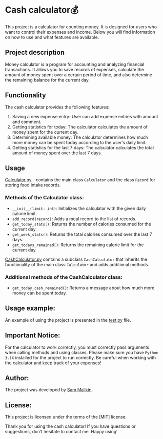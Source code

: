 # Cash calculator💰
This project is a calculator for counting money. 
It is designed for users who want to control their expenses and income. 
Below you will find information on how to use and what features are available.

## Project description
Money calculator is a program for accounting and analyzing financial transactions. It allows you to save records of expenses, calculate the amount of money spent over a certain period of time, and also determine the remaining balance for the current day.

## Functionality
The cash calculator provides the following features:

1. Saving a new expense entry: User can add expense entries with amount and comment.
2. Getting statistics for today: The calculator calculates the amount of money spent for the current day.
3. Determining available money: The calculator determines how much more money can be spent today according to the user's daily limit.
4. Getting statistics for the last 7 days: The calculator calculates the total amount of money spent over the last 7 days.

## Usage
[Calculator.py](./Calculator.py) - contains the main class ```Calculator``` and the class ```Record``` for storing food intake records.

### Methods of the Calculator class:
- ```__init__(limit: int)```: Initializes the calculator with the given daily calorie limit.
- ```add_record(record)```: Adds a meal record to the list of records.
- ```get_today_stats()```: Returns the number of calories consumed for the current day.
- ```get_week_stats()```: Returns the total calories consumed over the last 7 days.
- ```get_todays_remained()```: Returns the remaining calorie limit for the current day.

[CashCalculator.py](CashCalculator.py) contains a subclass ```CashCalculator``` that inherits the functionality of the main class ```Calculator``` and adds additional methods.

### Additional methods of the CashCalculator class:
- ```get_today_cash_remained()```: Returns a message about how much more money can be spent today.

## Usage example:
An example of using the project is presented in the [test.py](./test.py) file.

## Important Notice:
For the calculator to work correctly, you must correctly pass arguments when calling methods and using classes.
Please make sure you have ```Python 3.1X``` installed for the project to run correctly.
Be careful when working with the calculator and keep track of your expenses!

## Author:
The project was developed by [Sam Malikin](https://www.linkedin.com/in/kelevv/).

## License:
This project is licensed under the terms of the [MIT] license.

Thank you for using the cash calculator! If you have questions or suggestions, don't hesitate to contact me. Happy using!